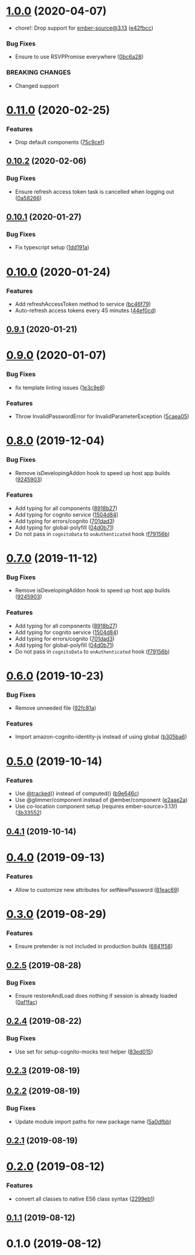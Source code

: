 # [1.0.0](https://github.com/fabscale/ember-cognito-identity/compare/0.11.0...1.0.0) (2020-04-07)


* chore!: Drop support for ember-source@3.13 ([e42fbcc](https://github.com/fabscale/ember-cognito-identity/commit/e42fbccec6b2652e26ed7a6dedefb9f983f864d2))


### Bug Fixes

* Ensure to use RSVPPromise everywhere ([0bc6a28](https://github.com/fabscale/ember-cognito-identity/commit/0bc6a28b5c6417b9e27880f78f76c33812babcd0))


### BREAKING CHANGES

* Changed support

# [0.11.0](https://github.com/fabscale/ember-cognito-identity/compare/0.10.2...0.11.0) (2020-02-25)


### Features

* Drop default components ([75c9cef](https://github.com/fabscale/ember-cognito-identity/commit/75c9cef0e950440a440dba49148f1cad6137484e))

## [0.10.2](https://github.com/fabscale/ember-cognito-identity/compare/0.10.1...0.10.2) (2020-02-06)


### Bug Fixes

* Ensure refresh access token task is cancelled when logging out ([0a58266](https://github.com/fabscale/ember-cognito-identity/commit/0a5826699a0dae9da6aeb5c73f7c6d7bb8353eed))

## [0.10.1](https://github.com/fabscale/ember-cognito-identity/compare/0.10.0...0.10.1) (2020-01-27)


### Bug Fixes

* Fix typescript setup ([1dd191a](https://github.com/fabscale/ember-cognito-identity/commit/1dd191a8034d935e2cf2f84510f5736296c54e26))

# [0.10.0](https://github.com/fabscale/ember-cognito-identity/compare/0.9.1...0.10.0) (2020-01-24)


### Features

* Add refreshAccessToken method to service ([bc46f79](https://github.com/fabscale/ember-cognito-identity/commit/bc46f792ec3ab3948b400935493aac5cc1ed89c2))
* Auto-refresh access tokens every 45 minutes ([44ef0cd](https://github.com/fabscale/ember-cognito-identity/commit/44ef0cdbc161f678ede95df71ae571bd065cd8b3))

## [0.9.1](https://github.com/fabscale/ember-cognito-identity/compare/0.9.0...0.9.1) (2020-01-21)

# [0.9.0](https://github.com/fabscale/ember-cognito-identity/compare/0.8.0...0.9.0) (2020-01-07)


### Bug Fixes

* fix template linting issues ([1e3c9e8](https://github.com/fabscale/ember-cognito-identity/commit/1e3c9e85d9f77f2a93e7cbd9c6091da3f7ef1ee3))


### Features

* Throw InvalidPasswordError for InvalidParameterException ([5caea05](https://github.com/fabscale/ember-cognito-identity/commit/5caea05affbd1588e50038c1c33ce485bcc05252))

# [0.8.0](https://github.com/fabscale/ember-cognito-identity/compare/0.6.0...0.8.0) (2019-12-04)


### Bug Fixes

* Remove isDevelopingAddon hook to speed up host app builds ([9245903](https://github.com/fabscale/ember-cognito-identity/commit/9245903a0de36c84e0fbf147d83a7c96e89a6890))


### Features

* Add typing for all components ([8918b27](https://github.com/fabscale/ember-cognito-identity/commit/8918b270ebb38158c84a53346697f0843df1b4b9))
* Add typing for cognito service ([1504d84](https://github.com/fabscale/ember-cognito-identity/commit/1504d84dcd0ffb72be61c487e9147b53a4f1fcba))
* Add typing for errors/cognito ([701dad3](https://github.com/fabscale/ember-cognito-identity/commit/701dad334e5ee3e364c07ead29a0dc3c08790b26))
* Add typing for global-polyfill ([04d0b71](https://github.com/fabscale/ember-cognito-identity/commit/04d0b71cea86382f81f62e1237cd9ee22a5e9b94))
* Do not pass in `cognitoData` to `onAuthenticated` hook ([f79156b](https://github.com/fabscale/ember-cognito-identity/commit/f79156bed4e4657ed0dfafcfdd662c9a6328e574))

# [0.7.0](https://github.com/fabscale/ember-cognito-identity/compare/0.6.0...0.7.0) (2019-11-12)


### Bug Fixes

* Remove isDevelopingAddon hook to speed up host app builds ([9245903](https://github.com/fabscale/ember-cognito-identity/commit/9245903))


### Features

* Add typing for all components ([8918b27](https://github.com/fabscale/ember-cognito-identity/commit/8918b27))
* Add typing for cognito service ([1504d84](https://github.com/fabscale/ember-cognito-identity/commit/1504d84))
* Add typing for errors/cognito ([701dad3](https://github.com/fabscale/ember-cognito-identity/commit/701dad3))
* Add typing for global-polyfill ([04d0b71](https://github.com/fabscale/ember-cognito-identity/commit/04d0b71))
* Do not pass in `cognitoData` to `onAuthenticated` hook ([f79156b](https://github.com/fabscale/ember-cognito-identity/commit/f79156b))

# [0.6.0](https://github.com/fabscale/ember-cognito-identity/compare/0.5.0...0.6.0) (2019-10-23)


### Bug Fixes

* Remove unneeded file ([92fc81a](https://github.com/fabscale/ember-cognito-identity/commit/92fc81a))


### Features

* Import amazon-cognito-identity-js instead of using global ([b305ba6](https://github.com/fabscale/ember-cognito-identity/commit/b305ba6))

# [0.5.0](https://github.com/fabscale/ember-cognito-identity/compare/0.4.1...0.5.0) (2019-10-14)


### Features

* Use [@tracked](https://github.com/tracked)() instead of computed() ([b9e646c](https://github.com/fabscale/ember-cognito-identity/commit/b9e646c))
* Use @glimmer/component instead of @ember/component ([e2aae2a](https://github.com/fabscale/ember-cognito-identity/commit/e2aae2a))
* Use co-location component setup (requires ember-source>3.13!) ([3b33552](https://github.com/fabscale/ember-cognito-identity/commit/3b33552))

## [0.4.1](https://github.com/fabscale/ember-cognito-identity/compare/0.4.0...0.4.1) (2019-10-14)

# [0.4.0](https://github.com/fabscale/ember-cognito-identity/compare/0.3.0...0.4.0) (2019-09-13)


### Features

* Allow to customize new attributes for setNewPassword ([81eac69](https://github.com/fabscale/ember-cognito-identity/commit/81eac69))

# [0.3.0](https://github.com/fabscale/ember-cognito-identity/compare/0.2.5...0.3.0) (2019-08-29)


### Features

* Ensure pretender is not included in production builds ([6841f58](https://github.com/fabscale/ember-cognito-identity/commit/6841f58))

## [0.2.5](https://github.com/fabscale/ember-cognito-identity/compare/0.2.4...0.2.5) (2019-08-28)


### Bug Fixes

* Ensure restoreAndLoad does nothing if session is already loaded ([0af1fac](https://github.com/fabscale/ember-cognito-identity/commit/0af1fac))

## [0.2.4](https://github.com/fabscale/ember-cognito-identity/compare/0.2.3...0.2.4) (2019-08-22)


### Bug Fixes

* Use set for setup-cognito-mocks test helper ([83ed015](https://github.com/fabscale/ember-cognito-identity/commit/83ed015))

## [0.2.3](https://github.com/fabscale/ember-cognito-identity/compare/0.2.2...0.2.3) (2019-08-19)

## [0.2.2](https://github.com/fabscale/ember-cognito-identity/compare/0.2.1...0.2.2) (2019-08-19)


### Bug Fixes

* Update module import paths for new package name ([5a0dfbb](https://github.com/fabscale/ember-cognito-identity/commit/5a0dfbb))

## [0.2.1](https://github.com/fabscale/ember-cognito-identity/compare/0.2.0...0.2.1) (2019-08-19)

# [0.2.0](https://github.com/fabscale/ember-cognito-identity/compare/0.1.1...0.2.0) (2019-08-12)


### Features

* convert all classes to native ES6 class syntax ([2299eb1](https://github.com/fabscale/ember-cognito-identity/commit/2299eb1))

## [0.1.1](https://github.com/fabscale/ember-cognito-identity/compare/0.1.0...0.1.1) (2019-08-12)



# 0.1.0 (2019-08-12)

